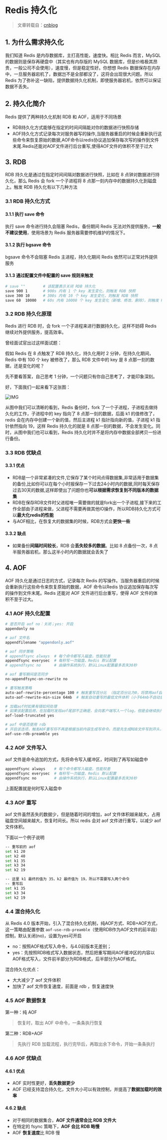 [//]:# "2023/4/19 15:47|Redis"

# Redis 持久化

> 文章转载自：[cnblog](https://www.cnblogs.com/wugongzi/p/16827473.html)

## 1. 为什么需求持久化

我们知道 Redis 是内存数据库，主打高性能，速度快。相比 Redis 而言，MySQL 的数据则是保存再硬盘中（其实也有内存版的 MySQL 数据库，但是价格极其昂贵，一般公司不会使用），速度慢，但是稳定性好。你想想 Redis 数据保存在内存中，一旦服务器宕机了，数据岂不是全部都没了，这将会出现很大问题。所以 Redis 为了弥补这一缺陷，提供数据持久化机制，即使服务器宕机，依然可以保证数据不丢失。

## 2. 持久化简介

Redis 提供了两种持久化机制 RDB 和 AOF，适用于不同场景

- RDB持久化方式能够在指定的时间间隔能对你的数据进行快照存储
- AOF持久化方式记录每次对服务器写的操作,当服务器重启的时候会重新执行这些命令来恢复原始的数据,AOF命令以redis协议追加保存每次写的操作到文件末尾.Redis还能对AOF文件进行后台重写,使得AOF文件的体积不至于过大

## 3. RDB

RDB 持久化是通过在指定时间间隔对数据进行快照，比如在 8 点钟对数据进行持久化，那么 Redis 会 fork 一个子进程将 8 点那一刻内存中的数据持久化到磁盘上。触发 RDB 持久化有以下几种方法

### 3.1 RDB 持久化方式

#### 3.1.1 执行 save 命令

执行 save 命令进行持久会阻塞 Redis，备份期间 Redis 无法对外提供服务，**一般不建议使用**，使用场景为 Redis 服务器需要停机维护的情况下。

#### 3.1.2 执行 bgsave 命令

bgsave 命令不会阻塞 Redis 主进程，持久化期间 Redis 依然可以正常对外提供服务

#### 3.1.3 通过配置文件中配置的 save 规则来触发

```bash
# save ""        # 该配置表示关闭 RDB 持久化
save 900 1       # 900s 内有 1 个 key 发生变化，则触发 RDB 快照
save 300 10      # 300s 内有 10 个 key 发生变化，则触发 RDB 快照
save 60  10000   # 60s 内有 10000 个 key 发生变化（新增、修改、删除），则触发 RDB 快照
```

### 3.2 RDB 持久化原理

Redis 进行 RDB 时，会 fork 一个子进程来进行数据持久化，这样不妨碍 Redis 继续对外提供服务，提高效率。

曾经面试官出过这样面试题：

假如 Redis 在 8 点触发了 RDB 持久化，持久化用时 2 分钟，在持久化期间，Redis 中有 100 个 key 被修改了，那么 RDB 文件中的 key 是 8 点那一刻的数据，还是变化的呢？

先不要看答案，自己思考 1 分钟，一个问题只有你自己思考了，才能印象深刻。

好，下面我们一起来看下这张图：

![IMG](raw.githubusercontent.com/ZYallers/ZYaller/master/upload/image/2023/1058428-20221026103622028-1082924086.png)

从图中我们可以清晰的看到，Redis 备份时，fork 了一个子进程，子进程去做持久化的工作，子进程中的 key 指向了 8 点那一刻的数据，后面 k1 的值修改了，redis 会在内存中创建一个新的值，然后主进程 k1 指针指向新的值，子进程 k1 指针依然指向 19，这样 Redis 持久化的就是 8 点那一刻的数据，不会发生变化。同时，从图中我们也可以看到，Redis 持久化时并不是将内存中数据全部拷贝一份进行备份。

### 3.3 RDB 优缺点

#### 3.3.1 优点

- RDB是一个非常紧凑的文件,它保存了某个时间点得数据集,非常适用于数据集的备份,比如你可以在每个小时报保存一下过去24小时内的数据,同时每天保存过去30天的数据,这样即使出了问题你也**可以根据需求恢复到不同版本的数据集**
- RDB在保存RDB文件时父进程唯一需要做的就是fork出一个子进程,接下来的工作全部由子进程来做，父进程不需要再做其他IO操作，所以RDB持久化方式可以**最大化redis的性能**
- 与AOF相比，在恢复大的数据集的时候，RDB方式会**更快一些**

#### 3.3.2 缺点

- 如果备份**间隔时间较长**，RDB 会**丢失较多的数据**。比如 8 点备份一次，8 点半服务器宕机，那么这半小时内的数据就会丢失了

## 4. AOF

AOF 持久化是通过日志的方式，记录每次 Redis 的写操作。当服务器重启的时候会重新执行这些命令来恢复原始的数据，AOF 命令以Redis 协议追加保存每次写的操作到文件末尾。Redis 还能对 AOF 文件进行后台重写，使得 AOF 文件的体积不至于过大。

### 4.1 AOF 持久化配置

```bash
# 是否开启 aof no：关闭；yes: 开启
appendonly no

# aof 文件名
appendfilename "appendonly.aof"

# aof 同步策略
# appendfsync always  # 每个命令都写入磁盘，性能较差
appendfsync everysec  # 每秒写一次磁盘，Redis 默认配置
# appendfsync no      # 由操作系统执行，默认Linux配置最多丢失30秒

# aof 重写期间是否同步
no-appendfsync-on-rewrite no

# 重写触发策略
auto-aof-rewrite-percentage 100 # 触发重写百分比 （指定百分比为0，将禁用aof自动重写功能）
auto-aof-rewrite-min-size 64mb  # 触发自动重写的最低文件体积（小于64mb不自动重写）

# 加载aof时如果有错如何处理
# 如果该配置启用，在加载时发现aof尾部不正确是，会向客户端写入一个log，但是会继续执行，如果设置为 no ，发现错误就会停止，必须修复后才能重新加载。
aof-load-truncated yes

# aof 中是否使用 rdb
# 开启该选项，触发AOF重写将不再是根据当前内容生成写命令。而是先生成RDB文件写到开头，再将RDB生成期间的发生的增量写命令附加到文件末尾。
aof-use-rdb-preamble yes
```

### 4.2 AOF 文件写入

aof 文件是命令追加的方式，先将命令写入缓冲区，时间到了再写如磁盘中

```bash
appendfsync always    # 每个命令都写入磁盘，性能较差
appendfsync everysec  # 每秒写一次磁盘，Redis 默认配置
appendfsync no        # 由操作系统执行，默认Linux配置最多丢失30秒
```

上面配置就是何时写入磁盘中

### 4.3 AOF 重写

aof 文件虽然丢失的数据少，但是随着时间的增加，aof 文件体积越来越大，占用磁盘空间越来越大，恢复时间长。所以 redis 会对 aof 文件进行重写，以减少 aof 文件体积。

下面以一个例子说明

```bash
-- 重写前的 aof
set k1 20
set k2 40
set k1 35
set k3 34
set k2 19

-- 这里 k1 最终的值为 35，k2 最终值为 19，所以不需要写入两个命令
-- 重写后
set k1 35
set k3 34
set k2 19
```

### 4.4 **混合持久化**

从 Redis 4.0 版本开始，引入了混合持久化机制，纯AOF方式、RDB+AOF方式，这一策略由配置参数 `aof-use-rdb-preamble`（使用RDB作为AOF文件的前半段）控制，默认关闭(no)，设置为yes可开启

- no：按照AOF格式写入命令，与4.0前版本无差别；
- yes：先按照RDB格式写入数据状态，然后把重写期间AOF缓冲区的内容以AOF格式写入，文件前半部分为RDB格式，后半部分为AOF格式。

混合持久化优点：

- 大大减少了 aof 文件体积
- 加快了 aof 文件恢复速度，前面是 rdb ，恢复速度快

### 4.5 **AOF 数据恢复**

第一种：纯 AOF

> 恢复时，取出 AOF 中命令，一条条执行恢复

第二种：RDB+AOF

> 先执行 RDB 加载流程，执行完毕后，再取出余下命令，开始一条条执行

### 4.6 AOF 优缺点

#### 4.6.1 优点

- AOF 实时性更好，**丢失数据更少**
- AOF 已经支持混合持久化，文件大小可以有效控制，并提高了**数据加载时的效率**

#### 4.6.2 缺点

- 对于相同的数据集合，**AOF 文件通常会比 RDB 文件大**
- 在特定的 fsync 策略下，**AOF 会比 RDB 略慢**
- AOF **恢复速度**比 RDB 慢
